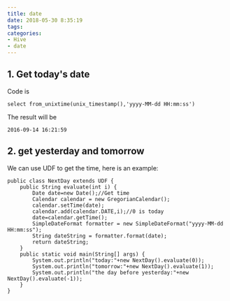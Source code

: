 ```yaml
---
title: date
date: 2018-05-30 8:35:19
tags:
categories:
- Hive
- date
---
```


## 1. Get today's date
Code is 
	
	select from_unixtime(unix_timestamp(),'yyyy-MM-dd HH:mm:ss')

The result will be

	2016-09-14 16:21:59

## 2. get yesterday and tomorrow
We can use UDF to get the time, here is an example:
	
	public class NextDay extends UDF {
	    public String evaluate(int i) {
	        Date date=new Date();//Get time
	        Calendar calendar = new GregorianCalendar();
	        calendar.setTime(date);
	        calendar.add(calendar.DATE,i);//0 is today
	        date=calendar.getTime();      
	        SimpleDateFormat formatter = new SimpleDateFormat("yyyy-MM-dd HH:mm:ss");
	        String dateString = formatter.format(date);
	        return dateString;
	    }
	    public static void main(String[] args) {
	        System.out.println("today:"+new NextDay().evaluate(0));
	        System.out.println("tomorrow:"+new NextDay().evaluate(1));
	        System.out.println("the day before yesterday:"+new NextDay().evaluate(-1));
	    }
	}

